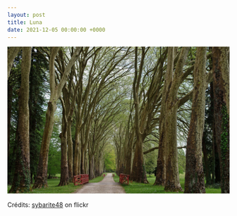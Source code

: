 ```yaml
---
layout: post
title: Luna
date: 2021-12-05 00:00:00 +0000
---
```


![Luna](/images/2021-12-05.jpg)

Crédits: [sybarite48](https://www.flickr.com/people/sybarite48/) on flickr
